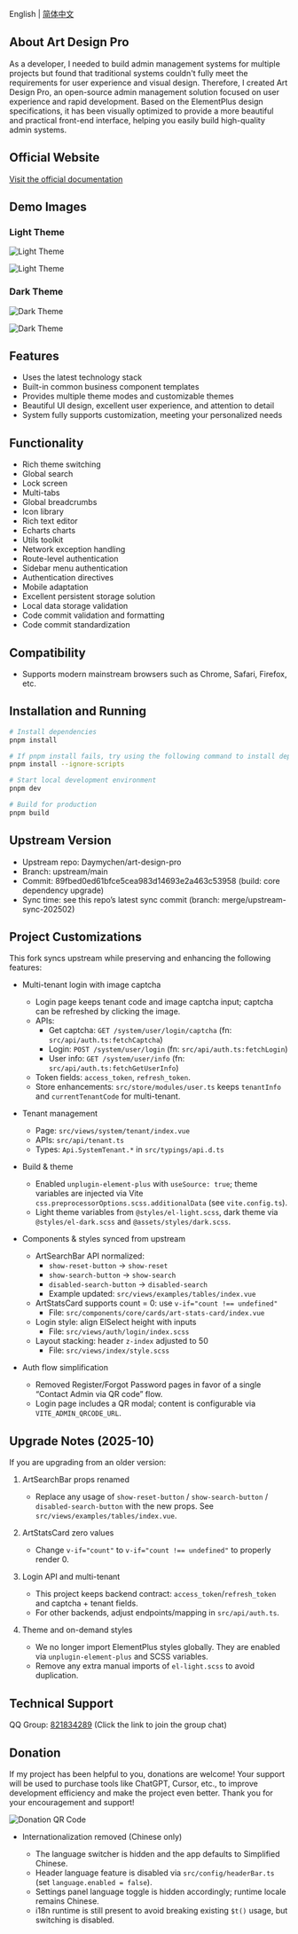 English | [简体中文](./README.zh-CN.md)

## About Art Design Pro

As a developer, I needed to build admin management systems for multiple projects but found that traditional systems couldn't fully meet the requirements for user experience and visual design. Therefore, I created Art Design Pro, an open-source admin management solution focused on user experience and rapid development. Based on the ElementPlus design specifications, it has been visually optimized to provide a more beautiful and practical front-end interface, helping you easily build high-quality admin systems.

## Official Website

[Visit the official documentation](https://www.artd.pro/docs/en/)

## Demo Images

### Light Theme

![Light Theme](https://www.qiniu.lingchen.kim/art_design_pro_readme_cover1.png)

![Light Theme](https://www.qiniu.lingchen.kim/art_design_pro_readme_cover2.png)

### Dark Theme

![Dark Theme](https://www.qiniu.lingchen.kim/art_design_pro_readme_cover3.png)

![Dark Theme](https://www.qiniu.lingchen.kim/art_design_pro_readme_cover4.png)

## Features

- Uses the latest technology stack
- Built-in common business component templates
- Provides multiple theme modes and customizable themes
- Beautiful UI design, excellent user experience, and attention to detail
- System fully supports customization, meeting your personalized needs

## Functionality

- Rich theme switching
- Global search
- Lock screen
- Multi-tabs
- Global breadcrumbs
- Icon library
- Rich text editor
- Echarts charts
- Utils toolkit
- Network exception handling
- Route-level authentication
- Sidebar menu authentication
- Authentication directives
- Mobile adaptation
- Excellent persistent storage solution
- Local data storage validation
- Code commit validation and formatting
- Code commit standardization

## Compatibility

- Supports modern mainstream browsers such as Chrome, Safari, Firefox, etc.

## Installation and Running

```bash
# Install dependencies
pnpm install

# If pnpm install fails, try using the following command to install dependencies
pnpm install --ignore-scripts

# Start local development environment
pnpm dev

# Build for production
pnpm build
```

## Upstream Version

- Upstream repo: Daymychen/art-design-pro
- Branch: upstream/main
- Commit: 89fbed0ed61bfce5cea983d14693e2a463c53958 (build: core dependency upgrade)
- Sync time: see this repo’s latest sync commit (branch: merge/upstream-sync-202502)

## Project Customizations

This fork syncs upstream while preserving and enhancing the following features:

- Multi-tenant login with image captcha

  - Login page keeps tenant code and image captcha input; captcha can be refreshed by clicking the image.
  - APIs:
    - Get captcha: `GET /system/user/login/captcha` (fn: `src/api/auth.ts:fetchCaptcha`)
    - Login: `POST /system/user/login` (fn: `src/api/auth.ts:fetchLogin`)
    - User info: `GET /system/user/info` (fn: `src/api/auth.ts:fetchGetUserInfo`)
  - Token fields: `access_token`, `refresh_token`.
  - Store enhancements: `src/store/modules/user.ts` keeps `tenantInfo` and `currentTenantCode` for multi-tenant.

- Tenant management

  - Page: `src/views/system/tenant/index.vue`
  - APIs: `src/api/tenant.ts`
  - Types: `Api.SystemTenant.*` in `src/typings/api.d.ts`

- Build & theme

  - Enabled `unplugin-element-plus` with `useSource: true`; theme variables are injected via Vite `css.preprocessorOptions.scss.additionalData` (see `vite.config.ts`).
  - Light theme variables from `@styles/el-light.scss`, dark theme via `@styles/el-dark.scss` and `@assets/styles/dark.scss`.

- Components & styles synced from upstream

  - ArtSearchBar API normalized:
    - `show-reset-button` → `show-reset`
    - `show-search-button` → `show-search`
    - `disabled-search-button` → `disabled-search`
    - Example updated: `src/views/examples/tables/index.vue`
  - ArtStatsCard supports count = 0: use `v-if="count !== undefined"`
    - File: `src/components/core/cards/art-stats-card/index.vue`
  - Login style: align ElSelect height with inputs
    - File: `src/views/auth/login/index.scss`
  - Layout stacking: header `z-index` adjusted to 50
    - File: `src/views/index/style.scss`

- Auth flow simplification
  - Removed Register/Forgot Password pages in favor of a single “Contact Admin via QR code” flow.
  - Login page includes a QR modal; content is configurable via `VITE_ADMIN_QRCODE_URL`.

## Upgrade Notes (2025-10)

If you are upgrading from an older version:

1. ArtSearchBar props renamed

   - Replace any usage of `show-reset-button` / `show-search-button` / `disabled-search-button` with the new props. See `src/views/examples/tables/index.vue`.

2. ArtStatsCard zero values

   - Change `v-if="count"` to `v-if="count !== undefined"` to properly render 0.

3. Login API and multi-tenant

   - This project keeps backend contract: `access_token`/`refresh_token` and captcha + tenant fields.
   - For other backends, adjust endpoints/mapping in `src/api/auth.ts`.

4. Theme and on-demand styles
   - We no longer import ElementPlus styles globally. They are enabled via `unplugin-element-plus` and SCSS variables.
   - Remove any extra manual imports of `el-light.scss` to avoid duplication.

## Technical Support

QQ Group: <a href="https://qm.qq.com/cgi-bin/qm/qr?k=Gg6yzZLFaNgmRhK0T5Qcjf7-XcAFWWXm&jump_from=webapi&authKey=YpRKVJQyFKYbGTiKw0GJ/YQXnNF+GdXNZC5beQQqnGZTvuLlXoMO7nw5fNXvmVhA">821834289</a> (Click the link to join the group chat)

## Donation

If my project has been helpful to you, donations are welcome! Your support will be used to purchase tools like ChatGPT, Cursor, etc., to improve development efficiency and make the project even better. Thank you for your encouragement and support!

![Donation QR Code](https://www.qiniu.lingchen.kim/%E7%BB%84%202%402x%202.png)

- Internationalization removed (Chinese only)

  - The language switcher is hidden and the app defaults to Simplified Chinese.
  - Header language feature is disabled via `src/config/headerBar.ts` (set `language.enabled = false`).
  - Settings panel language toggle is hidden accordingly; runtime locale remains Chinese.
  - i18n runtime is still present to avoid breaking existing `$t()` usage, but switching is disabled.
